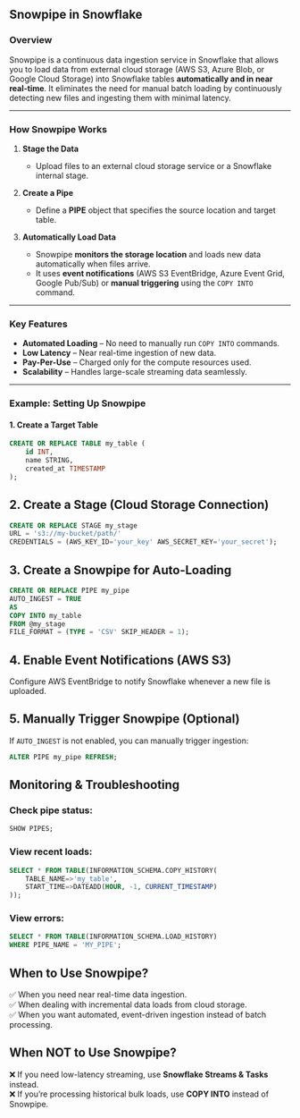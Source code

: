 ## **Snowpipe in Snowflake**  

### **Overview**  

Snowpipe is a continuous data ingestion service in Snowflake that allows you to load data from external cloud storage (AWS S3, Azure Blob, or Google Cloud Storage) into Snowflake tables **automatically and in near real-time**. It eliminates the need for manual batch loading by continuously detecting new files and ingesting them with minimal latency.  

---

### **How Snowpipe Works**  

1. **Stage the Data**  
   - Upload files to an external cloud storage service or a Snowflake internal stage.  

2. **Create a Pipe**  
   - Define a **PIPE** object that specifies the source location and target table.  

3. **Automatically Load Data**  
   - Snowpipe **monitors the storage location** and loads new data automatically when files arrive.  
   - It uses **event notifications** (AWS S3 EventBridge, Azure Event Grid, Google Pub/Sub) or **manual triggering** using the `COPY INTO` command.  

---

### **Key Features**  

- **Automated Loading** – No need to manually run `COPY INTO` commands.  
- **Low Latency** – Near real-time ingestion of new data.  
- **Pay-Per-Use** – Charged only for the compute resources used.  
- **Scalability** – Handles large-scale streaming data seamlessly.  

---

### **Example: Setting Up Snowpipe**  

#### **1. Create a Target Table**  
```sql
CREATE OR REPLACE TABLE my_table (
    id INT,
    name STRING,
    created_at TIMESTAMP
);
```

## 2. Create a Stage (Cloud Storage Connection)

```sql
CREATE OR REPLACE STAGE my_stage
URL = 's3://my-bucket/path/'
CREDENTIALS = (AWS_KEY_ID='your_key' AWS_SECRET_KEY='your_secret');
```

## 3. Create a Snowpipe for Auto-Loading

```sql
CREATE OR REPLACE PIPE my_pipe
AUTO_INGEST = TRUE
AS
COPY INTO my_table
FROM @my_stage
FILE_FORMAT = (TYPE = 'CSV' SKIP_HEADER = 1);
```

## 4. Enable Event Notifications (AWS S3)

Configure AWS EventBridge to notify Snowflake whenever a new file is uploaded.

## 5. Manually Trigger Snowpipe (Optional)

If `AUTO_INGEST` is not enabled, you can manually trigger ingestion:

```sql
ALTER PIPE my_pipe REFRESH;
```

## Monitoring & Troubleshooting

### Check pipe status:

```sql
SHOW PIPES;
```

### View recent loads:

```sql
SELECT * FROM TABLE(INFORMATION_SCHEMA.COPY_HISTORY(
    TABLE_NAME=>'my_table', 
    START_TIME=>DATEADD(HOUR, -1, CURRENT_TIMESTAMP)
));
```

### View errors:

```sql
SELECT * FROM TABLE(INFORMATION_SCHEMA.LOAD_HISTORY) 
WHERE PIPE_NAME = 'MY_PIPE';
```

## When to Use Snowpipe?

✅ When you need near real-time data ingestion.  
✅ When dealing with incremental data loads from cloud storage.  
✅ When you want automated, event-driven ingestion instead of batch processing.  

## When NOT to Use Snowpipe?

❌ If you need low-latency streaming, use **Snowflake Streams & Tasks** instead.  
❌ If you’re processing historical bulk loads, use **COPY INTO** instead of Snowpipe.
